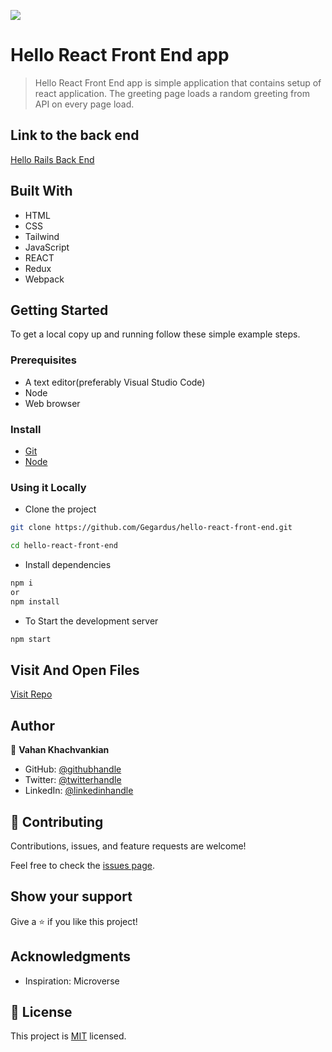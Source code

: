 ![](https://img.shields.io/badge/thecodechaser-blueviolet)

# Hello React Front End app

> Hello React Front End app is simple application that contains setup of react application. The greeting page loads a random greeting from API on every page load.

## Link to the back end

[Hello Rails Back End](https://github.com/Gegardus/hello-rails-back-end)

## Built With

- HTML
- CSS
- Tailwind
- JavaScript
- REACT
- Redux
- Webpack

## Getting Started

To get a local copy up and running follow these simple example steps.

### Prerequisites
- A text editor(preferably Visual Studio Code)
- Node
- Web browser

### Install
- [Git](https://git-scm.com/downloads)
- [Node](https://nodejs.org/en/download/)

### Using it Locally

- Clone the project

```bash 
git clone https://github.com/Gegardus/hello-react-front-end.git

cd hello-react-front-end
```

- Install dependencies

```bash
npm i 
or
npm install
```

- To Start the development server
```bash
npm start
```

## Visit And Open Files

[Visit Repo](https://github.com/Gegardus/hello-react-front-end/tree/front-end)

## Author

👤 **Vahan Khachvankian**

- GitHub: [@githubhandle](https://github.com/Gegardus)
- Twitter: [@twitterhandle](https://twitter.com/Gegardus)
- LinkedIn: [@linkedinhandle](https://www.linkedin.com/in/vahan-khachvankian)


## 🤝 Contributing

Contributions, issues, and feature requests are welcome!

Feel free to check the [issues page](https://github.com/Gegardus/hello-react-front-end/issues).

## Show your support

Give a ⭐️ if you like this project!

## Acknowledgments

- Inspiration: Microverse

## 📝 License

This project is [MIT](./LICENSE.md) licensed.
